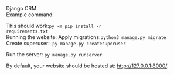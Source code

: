 Django CRM
<br> Example command:

 This should work:<code>py -m pip install -r requirements.txt</code><br>
Running the website:
Apply migrations:<code>python3 manage.py migrate </code><br>
Create superuser:<code> py manage.py createsuperuser</code><br>

Run the server: <code>py manage.py runserver</code><br>

By default, your website should be hosted at: http://127.0.0.1:8000/.



